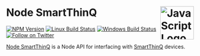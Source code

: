 # Node SmartThinQ [<img src="https://upload.wikimedia.org/wikipedia/commons/9/99/Unofficial_JavaScript_logo_2.svg" alt="JavaScript Logo" width="90" height="90" align="right">][Node SmartThinQ]

[![NPM Version][npm-img]][npm-url]
[![Linux Build Status][cli-img]][cli-url]
[![Windows Build Status][win-img]][win-url]
[![Follow on Twitter][twt-img]][twt-url]

[Node SmartThinQ] is a Node API for interfacing with [SmartThinQ] devices.

[cli-img]: https://img.shields.io/travis/jonathantneal/node-smartthinq.svg
[cli-url]: https://travis-ci.org/jonathantneal/node-smartthinq
[npm-img]: https://img.shields.io/npm/v/node-smartthinq.svg
[npm-url]: https://www.npmjs.com/package/node-smartthinq
[twt-img]: https://img.shields.io/twitter/follow/jon_neal.svg?style=social&label=Follow
[twt-url]: https://twitter.com/jon_neal
[win-img]: https://img.shields.io/appveyor/ci/jonathantneal/node-smartthinq.svg
[win-url]: https://ci.appveyor.com/project/jonathantneal/node-smartthinq

[Node SmartThinQ]: https://github.com/jonathantneal/node-smartthinq
[SmartThinQ]: http://www.lg.com/us/discover/smartthinq/thinq
